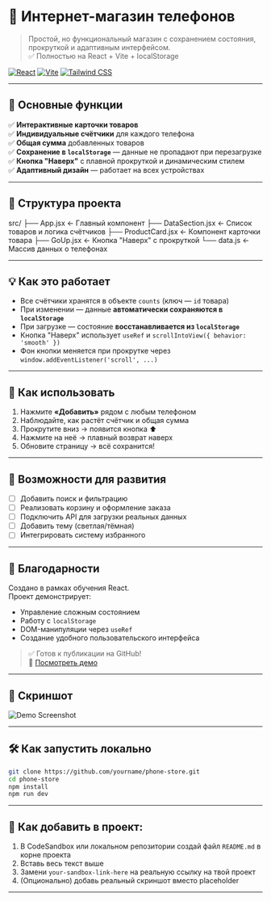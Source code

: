 # 📱 Интернет-магазин телефонов

> Простой, но функциональный магазин с сохранением состояния, прокруткой и адаптивным интерфейсом.  
> ✅ Полностью на React + Vite + localStorage

[![React](https://img.shields.io/badge/React-19.2.0-blue?style=for-the-badge&logo=react)](https://react.dev/)
[![Vite](https://img.shields.io/badge/Vite-5.4.8-green?style=for-the-badge&logo=vite)](https://vitejs.dev/)
[![Tailwind CSS](https://img.shields.io/badge/Tailwind_CSS-3.4.1-indigo?style=for-the-badge&logo=tailwind-css)](https://tailwindcss.com/)

---

## 🚀 Основные функции

✅ **Интерактивные карточки товаров**  
✅ **Индивидуальные счётчики** для каждого телефона  
✅ **Общая сумма** добавленных товаров  
✅ **Сохранение в `localStorage`** — данные не пропадают при перезагрузке  
✅ **Кнопка "Наверх"** с плавной прокруткой и динамическим стилем  
✅ **Адаптивный дизайн** — работает на всех устройствах

---

## 🧩 Структура проекта

src/
├── App.jsx ← Главный компонент
├── DataSection.jsx ← Список товаров и логика счётчиков
├── ProductCard.jsx ← Компонент карточки товара
├── GoUp.jsx ← Кнопка "Наверх" с прокруткой
└── data.js ← Массив данных о телефонах

---

## 💡 Как это работает

- Все счётчики хранятся в объекте `counts` (ключ — `id` товара)
- При изменении — данные **автоматически сохраняются в `localStorage`**
- При загрузке — состояние **восстанавливается из `localStorage`**
- Кнопка "Наверх" использует `useRef` и `scrollIntoView({ behavior: 'smooth' })`
- Фон кнопки меняется при прокрутке через `window.addEventListener('scroll', ...)`

---

## 📝 Как использовать

1. Нажмите **«Добавить»** рядом с любым телефоном
2. Наблюдайте, как растёт счётчик и общая сумма
3. Прокрутите вниз → появится кнопка ⬆️
4. Нажмите на неё → плавный возврат наверх
5. Обновите страницу → всё сохранится!

---

## 🌟 Возможности для развития

- [ ] Добавить поиск и фильтрацию
- [ ] Реализовать корзину и оформление заказа
- [ ] Подключить API для загрузки реальных данных
- [ ] Добавить тему (светлая/тёмная)
- [ ] Интегрировать систему избранного

---

## 🙏 Благодарности

Создано в рамках обучения React.  
Проект демонстрирует:
- Управление сложным состоянием
- Работу с `localStorage`
- DOM-манипуляции через `useRef`
- Создание удобного пользовательского интерфейса

> ✅ Готов к публикации на GitHub!  
> 🔗 [Посмотреть демо]([https://your-sandbox-link-here.csb.app/](https://codesandbox.io/p/github/Fe1exxx/Product_cards_and_localStorage/main?import=true&workspaceId=ws_L1Ne64UEMBBMQfSZdVShYM))

---

## 📸 Скриншот

![Demo Screenshot](https://via.placeholder.com/1200x600/f5f5f5/333333?text=Интернет-магазин+телефонов+с+сохранением+состояния)

---

## 🛠️ Как запустить локально

```bash
git clone https://github.com/yourname/phone-store.git
cd phone-store
npm install
npm run dev
```

---

## 🔧 Как добавить в проект:

1. В CodeSandbox или локальном репозитории создай файл `README.md` в корне проекта
2. Вставь весь текст выше
3. Замени `your-sandbox-link-here` на реальную ссылку на твой проект
4. (Опционально) добавь реальный скриншот вместо placeholder

---
